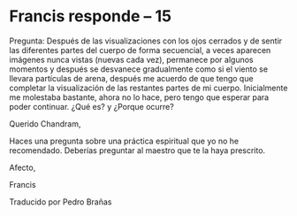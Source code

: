 # Francis responde – 15

Pregunta: Después de las visualizaciones con los ojos cerrados y de sentir las diferentes partes del cuerpo de forma secuencial, a veces aparecen imágenes nunca vistas (nuevas cada vez), permanece por algunos momentos y después se desvanece gradualmente como si el viento se llevara partículas de arena, después me acuerdo de que tengo que completar la visualización de las restantes partes de mi cuerpo. Inicialmente me molestaba bastante, ahora no lo hace, pero tengo que esperar para poder continuar. ¿Qué es? y ¿Porque ocurre? 

Querido Chandram,

Haces una pregunta sobre una práctica espiritual que yo no he recomendado. Deberías preguntar al maestro que te la haya prescrito. 

Afecto, 

Francis

Traducido por Pedro Brañas

